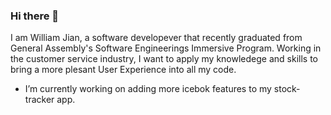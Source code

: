 ### Hi there 👋
I am William Jian, a software developever that recently graduated from General Assembly's Software Engineerings Immersive Program. Working in the customer service industry, I want to apply my knowledege and skills to bring a more plesant User Experience into all my code. 

- I’m currently working on adding more icebok features to my stock-tracker app.

<!--
**Will-Jian/Will-Jian** is a ✨ _special_ ✨ repository because its `README.md` (this file) appears on your GitHub profile.

Here are some ideas to get you started:

- 🔭 I’m currently working on ...
- 🌱 I’m currently learning ...
- 👯 I’m looking to collaborate on ...
- 🤔 I’m looking for help with ...
- 💬 Ask me about ...
- 📫 How to reach me: ...
- 😄 Pronouns: ...
- ⚡ Fun fact: ...
-->
